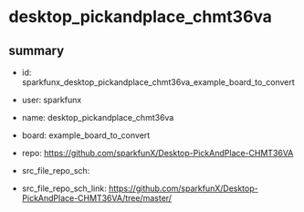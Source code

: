 # desktop_pickandplace_chmt36va
 
## summary 
* id: sparkfunx_desktop_pickandplace_chmt36va_example_board_to_convert
* user: sparkfunx
* name: desktop_pickandplace_chmt36va
* board: example_board_to_convert
* repo: https://github.com/sparkfunX/Desktop-PickAndPlace-CHMT36VA



* src_file_repo_sch: 
* src_file_repo_sch_link: https://github.com/sparkfunX/Desktop-PickAndPlace-CHMT36VA/tree/master/




